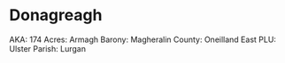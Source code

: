 # Donagreagh

AKA: 174
Acres: Armagh
Barony: Magheralin
County: Oneilland East
PLU: Ulster
Parish: Lurgan